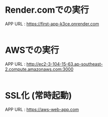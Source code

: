 # Render.comでの実行
APP URL : https://first-app-k3ce.onrender.com
<br><br>
# AWSでの実行
APP URL : http://ec2-3-104-15-63.ap-southeast-2.compute.amazonaws.com:3000
<br><br>
# SSL化 (常時起動)
APP URL : https://aws-web-app.com
